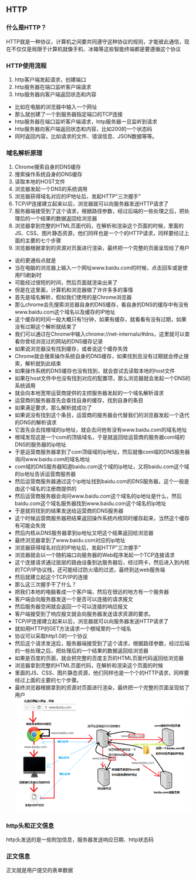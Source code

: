 ## HTTP
### 什么是HTTP？
HTTP就是一种协议，计算机之间要共同遵守这种协议的规则，才能彼此通信，现在不仅仅是局限于计算机就像手机、冰箱等这些智能终端都是要遵循这个协议

### HTTP使用流程
1. http客户端发起请求，创建端口
2. http服务器在端口监听客户端请求
3. http服务器向客户端返回状态和内容
- 比如在电脑的浏览器中输入一个网址
- 那么就创建了一个到服务器指定端口的TCP连接
- http服务器在端口监听客户端请求，http服务器一旦监听到请求
- http服务器向客户端返回状态和内容，比如200的一个状态码
- 同时返回内容，比如请求的文件、错误信息、JSON数据等等。

### 域名解析原理
1. Chrome搜索自身的DNS缓存
2. 搜索操作系统自身的DNS缓存
3. 读取本地的HOST文件
4. 浏览器发起一个DNS的系统调用
5. 浏览器获得域名对应的IP地址后，发起HTTP"三次握手"
6. TCP/IP连接建立起来以后，浏览器就可以向服务器发送HTTP请求了
7. 服务器端接受到了这个请求，根据路径参数，经过后端的一些处理之后，把处理后的一个结果的数据返回给浏览器
8. 浏览器拿到完整的HTML页面代码，在解析和渲染这个页面的时候，里面的JS、CSS、图片静态资源，他们同样也是一个个的HTTP请求，同样要经过上面的主要的七个步骤
9. 浏览器根据拿到的资源对页面进行渲染，最终把一个完整的页面呈现给了用户

- 说的更通俗点就是
- 当在电脑的浏览器上输入一个网址www.baidu.com的时候，点击回车或是使用F5刷新时
- 可能经过很短的时间，然后页面就渲染出来了
- 但是在这里面，计算机和浏览器做了许许多多的事情
- 首先是域名解析，假如我们使用的是Chrome浏览器
- 那么chrome会先搜索浏览器自身的DNS缓存，看自身的DNS的缓存中有没有www.baidu.com这个域名以及缓存的IP地址
- 这个缓存的时间一般大概只有1分钟，如果有缓存，就看看有没有过期，如果没有过期这个解析就结束了
- 我们可以通过在Chrome中输入chrome://net-internals/#dns，这里就可以查看你曾经浏览过的网站的DNS缓存记录
- 如果说浏览器没有找到缓存，或者说这个缓存失效
- Chrome就会搜索操作系统自身的DNS缓存，如果找到且没有过期就会停止搜索，解析就到此结束
- 如果操作系统的DNS缓存也没有找到，就会尝试去读取本地的host文件
- 如果在host文件中也没有找到对应的配置项，那么浏览器就会发起一个DNS的系统调用
- 就会向本地宽带运营商提供的主控服务器发起的一个域名解析请求
- 运营商的服务器首先会查找自身的缓存，找到自身的条目
- 如果满足要求，那么解析就成功了
- 如果说没有找到这个条目，运营商的服务器会代替我们的浏览器发起一个迭代的DNS的解析请求
- 它首先会去找根域的ip地址，就会去问他有没有www.baidu.com的域名地址
- 根域发现这是一个com的顶级域名，于是就返回给运营商的服务器com域的DNS的服务器的ip地址
- 于是运营商服务器拿到了com顶级域的ip地址，然后就像com域的DNS服务器询问www.baidu.com的域名地址
- com域的DNS服务器知道baidu.com这个域的ip地址，又将baidu.com这个域的ip地址告诉运营商服务器
- 然后运营商服务器通过这个ip地址找到baidu.com的DNS服务器，这个一般是由这个域名的注册商提供的
- 然后运营商服务器会询问www.baidu.com这个域名的ip地址是什么，然后baidu.com这个域名服务器找到www.baidu.com这个域名的ip地址
- 于是就将找到的结果发送给运营商的DNS服务器
- 这个时候运营商服务器把结果返回操作系统内核同时缓存起来，当然这个缓存有可能会失效
- 然后内核从DNS服务器拿到ip地址又吧这个结果返回给浏览器
- 最终浏览器拿到了www.baidu.com对应的ip地址
- 浏览器获得域名对应的IP地址后，发起HTTP"三次握手"
- 浏览器就会以一个随机端口向服务器的Web程序发起一个TCP连接请求
- 这个连接请求通过层层的路由设备到达服务器后，经过网卡，然后进入到内核的TCP/IP协议栈，还可能经过防火墙的过滤，最终到达web服务端
- 然后就建立起这个TCP/IP的连接
- 那么这三次握手干了什么？
- 把我们本地的电脑看成一个客户端，然后在很远的地方有一个服务器
- 客户端会向服务器发送一个是否可以连接的请求报文
- 然后服务器空闲就会返回一个可以连接的响应报文
- 客户端接受到了响应报文就会向服务器发送请求资源的要求。
- TCP/IP连接建立起来以后，浏览器就可以向服务器发送HTTP请求了
- 就如用HTTP的GET方法请求一个根域里的一个域名
- 协议可以采取http1.0的一个协议
- 然后这个请求发送后，服务器端接受到了这个请求，根据路径参数，经过后端的一些处理之后，把处理后的一个结果的数据返回给浏览器
- 如果是百度的页面，就会把完整的百度主页的HTML页面代码返回给浏览器
- 浏览器拿到完整的HTML页面代码，在解析和渲染这个页面的时候
- 里面的JS、CSS、图片静态资源，他们同样也是一个个的HTTP请求，同样要经过上面的主要的七个步骤。
- 最终浏览器根据拿到的资源对页面进行渲染，最终把一个完整的页面呈现给了用户
![http图解](./http.png)

### http头和正文信息
http头发送的是一些附加信息，服务器发送响应日期、http状态码

### 正文信息
正文就是用户提交的表单数据
